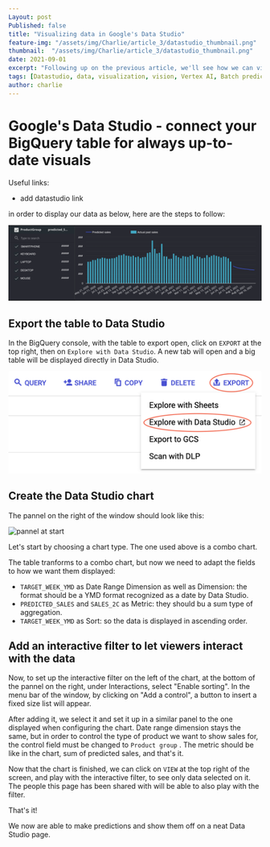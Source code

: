 ```yaml
---
Layout: post
Published: false
title: "Visualizing data in Google's Data Studio"
feature-img: "/assets/img/Charlie/article_3/datastudio_thumbnail.png"
thumbnail:  "/assets/img/Charlie/article_3/datastudio_thumbnail.png"
date: 2021-09-01
excerpt: "Following up on the previous article, we'll see how we can visualize the predicted data in an easy to read graph"
tags: [Datastudio, data, visualization, vision, Vertex AI, Batch prediction, prediction, AI, ML, Artificial intelligence, machine learning, megazone, ai center]
author: charlie
---
```


# Google's Data Studio - connect your BigQuery table for always up-to-date visuals

Useful links:

- add datastudio link

in order to display our data as below, here are the steps to follow:

 ![data prediction visualized](/assets/img/Charlie/article_3/final_result_visualized.png)



## Export the table to Data Studio

In the BigQuery console, with the table to export open, click on `EXPORT` at the top right, then on `Explore with Data Studio`. A new tab will open and a big table will be displayed directly in Data Studio.

![Export to datastudio](/assets/img/Charlie/article_3/export_to_datastudio.png)

## Create the Data Studio chart

The pannel on the right of the window should look like this:

![pannel at start](/Users/mzc01-charlie/mzcloudnoa/assets/img/Charlie/article_3/pannel_at_start.png)

Let's start by choosing a chart type. The one used above is a combo chart.

The table tranforms to a combo chart, but now we need to adapt the fields to how we want them displayed:

- `TARGET_WEEK_YMD` as Date Range Dimension as well as Dimension: the format should be a YMD format recognized as a date by Data Studio.
- `PREDICTED_SALES` and `SALES_2C` as Metric: they should bu a sum type of aggregation.
- `TARGET_WEEK_YMD` as Sort: so the data is displayed in ascending order.



## Add an interactive filter to let viewers interact with the data

Now, to set up the interactive filter on the left of the chart, at the bottom of the pannel on the right, under Interactions, select "Enable sorting". In the menu bar of the window, by clicking on "Add a control", a button to insert a fixed size list will appear. 

After adding it, we select it and set it up in a similar panel to the one displayed when configuring the chart. Date range dimension stays the same, but in order to control the type of product we want to show sales for, the control field must be changed to `Product group` . The metric should be like in the chart, sum of predicted sales, and that's it.

Now that the chart is finished, we can click on `VIEW` at the top right of the screen, and play with the interactive filter, to see only data selected on it. The people this page has been shared with will be able to also play with the filter.



That's it! 

We now are able to make predictions and show them off on a neat Data Studio page.
